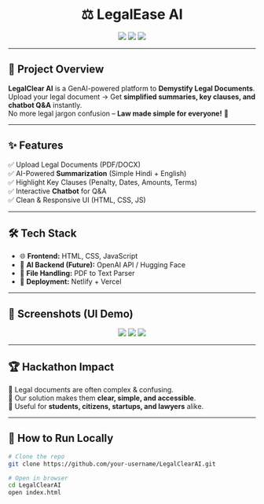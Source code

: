 <h1 align="center">⚖️ LegalEase AI</h1>

<p align="center">
  <img src="https://img.shields.io/badge/AI-Powered-blue?style=for-the-badge&logo=OpenAI&logoColor=white" />
  <img src="https://img.shields.io/badge/Hackathon-Project-orange?style=for-the-badge&logo=github&logoColor=white" />
  <img src="https://img.shields.io/badge/Legal-Tech-success?style=for-the-badge&logo=law&logoColor=white" />
</p>

---

## 🌟 Project Overview
**LegalClear AI** is a GenAI-powered platform to **Demystify Legal Documents**.  
Upload your legal document → Get **simplified summaries, key clauses, and chatbot Q&A** instantly.  
No more legal jargon confusion – **Law made simple for everyone!** 🚀

---

## ✨ Features
✅ Upload Legal Documents (PDF/DOCX)  
✅ AI-Powered **Summarization** (Simple Hindi + English)  
✅ Highlight Key Clauses (Penalty, Dates, Amounts, Terms)  
✅ Interactive **Chatbot** for Q&A  
✅ Clean & Responsive UI (HTML, CSS, JS)  

---

## 🛠️ Tech Stack
- 🌐 **Frontend:** HTML, CSS, JavaScript  
- 🤖 **AI Backend (Future):** OpenAI API / Hugging Face  
- 📂 **File Handling:** PDF to Text Parser  
- 🚀 **Deployment:** Netlify + Vercel  

---

## 📸 Screenshots (UI Demo)
<p align="center">
  <img src="https://via.placeholder.com/400x200?text=Landing+Page" />
  <img src="https://via.placeholder.com/400x200?text=Upload+Document" />
  <img src="https://via.placeholder.com/400x200?text=Chatbot+UI" />
</p>

---

## 🏆 Hackathon Impact
🔹 Legal documents are often complex & confusing.  
🔹 Our solution makes them **clear, simple, and accessible**.  
🔹 Useful for **students, citizens, startups, and lawyers** alike.  

---

## 🚀 How to Run Locally
```bash
# Clone the repo
git clone https://github.com/your-username/LegalClearAI.git

# Open in browser
cd LegalClearAI
open index.html
